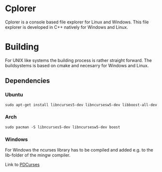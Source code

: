 <h1>Cplorer</h1>
<p>
    Cplorer is a console based file explorer for Linux and Windows.
    This file explorer is developed in C++ natively for Windows and Linux.
</p>

<h1>Building</h1>
<p>For UNIX like systems the building process is rather straight forward. The buildsystems is based on cmake and necesarry for Windows and Linux.</p>

<h2>Dependencies</h2>
<h3>Ubuntu</h3>

```
sudo apt-get install libncurses5-dev libncursesw5-dev libboost-all-dev
```
<h3>Arch</h3>

```
sudo pacman -S libncurses5-dev libncursesw5-dev boost
```
<h3>Windows</h3>
For Windows the ncurses library has to be compiled and added e.g. 
to the lib-folder of the mingw compiler.

Link to [PDCurses](https://github.com/wmcbrine/PDCurses)

